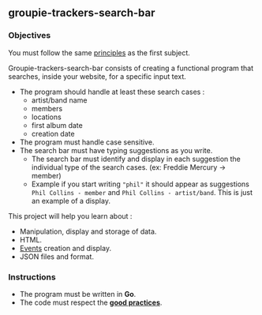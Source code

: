 ## groupie-trackers-search-bar

### Objectives

You must follow the same [principles](https://github.com/01-edu/public/blob/master/subjects/groupie-trackers/groupie-trackers.en.md) as the first subject.

Groupie-trackers-search-bar consists of creating a functional program that searches, inside your website, for a specific input text.

- The program should handle at least these search cases :
  - artist/band name
  - members
  - locations
  - first album date
  - creation date
- The program must handle case sensitive.
- The search bar must have typing suggestions as you write.
  - The search bar must identify and display in each suggestion the individual type of the search cases. (ex: Freddie Mercury -> member)
  - Example if you start writing `"phil"` it should appear as suggestions `Phil Collins - member` and `Phil Collins - artist/band`. This is just an example of a display.

This project will help you learn about :

  - Manipulation, display and storage of data.
  - HTML.
  - [Events](https://developer.mozilla.org/en-US/docs/Learn/JavaScript/Building_blocks/) creation and display.
  - JSON files and format.

### Instructions

- The program must be written in **Go**.
- The code must respect the [**good practices**](https://github.com/01-edu/public/blob/master/subjects/good-practices.en.md).
